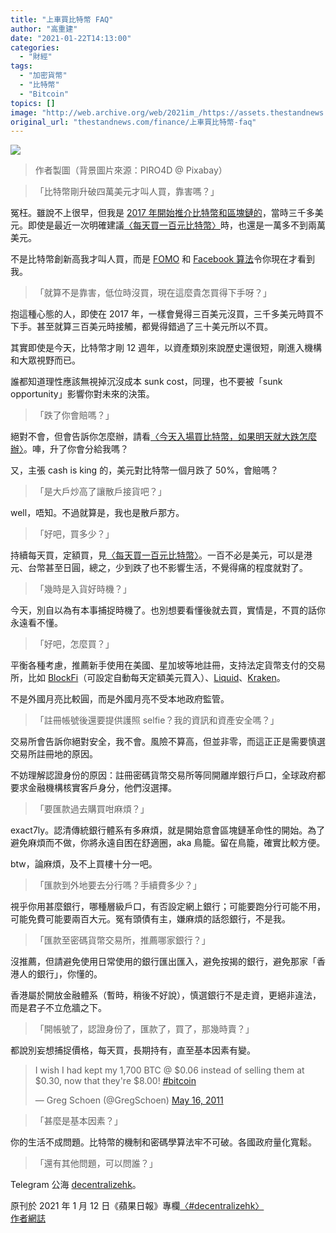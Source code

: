 ```yaml
---
title: "上車買比特幣 FAQ"
author: "高重建"
date: "2021-01-22T14:13:00"
categories:
  - "財經"
tags:
  - "加密貨幣"
  - "比特幣"
  - "Bitcoin"
topics: []
image: "http://web.archive.org/web/2021im_/https://assets.thestandnews.com/media/photos/0_uAwqm_GYtgSFL.png"
original_url: "thestandnews.com/finance/上車買比特幣-faq"
---
```

![](http://web.archive.org/web/2021im_/https://assets.thestandnews.com/media/photos/0_uAwqm_GYtgSFL.png)
> 作者製圖（背景圖片來源：PIRO4D @ Pixabay）

> 「比特幣剛升破四萬美元才叫人買，靠害嗎？」

冤枉。雖說不上很早，但我是 [2017 年開始推介比特幣和區塊鏈的](http://web.archive.org/web/20211229091818/https://ckxpress.com/blockchain-mininovel/)，當時三千多美元。即使是最近一次明確建議[〈每天買一百元比特幣〉](../../finance/%E6%AF%8F%E5%A4%A9%E8%B2%B7%E4%B8%80%E7%99%BE%E5%85%83%E6%AF%94%E7%89%B9%E5%B9%A3/)時，也還是一萬多不到兩萬美元。

不是比特幣創新高我才叫人買，而是 [FOMO](http://web.archive.org/web/20211229091818/https://en.wikipedia.org/wiki/Fear_of_missing_out) 和 [Facebook 算法](http://web.archive.org/web/20211229091818/https://ckxpress.com/tiktok-social-dilemma/)令你現在才看到我。

> 「就算不是靠害，低位時沒買，現在這麼貴怎買得下手呀？」

抱這種心態的人，即使在 2017 年，一樣會覺得三百美元沒買，三千多美元時買不下手。甚至就算三百美元時接觸，都覺得錯過了三十美元所以不買。

其實即使是今天，比特幣才剛 12 週年，以資產類別來說歷史還很短，剛進入機構和大眾視野而已。

誰都知道理性應該無視掉沉沒成本 sunk cost，同理，也不要被「sunk opportunity」影響你對未來的決策。

> 「跌了你會賠嗎？」

絕對不會，但會告訴你怎麼辦，請看[〈今天入場買比特幣，如果明天就大跌怎麼辦〉](../../finance/%E4%BB%8A%E5%A4%A9%E5%85%A5%E5%A0%B4%E8%B2%B7%E6%AF%94%E7%89%B9%E5%B9%A3-%E5%A6%82%E6%9E%9C%E6%98%8E%E5%A4%A9%E5%B0%B1%E5%A4%A7%E8%B7%8C%E6%80%8E%E9%BA%BC%E8%BE%A6/)。唓，升了你會分給我嗎？

又，主張 cash is king 的，美元對比特幣一個月跌了 50%，會賠嗎？

> 「是大戶炒高了讓散戶接貨吧？」

well，唔知。不過就算是，我也是散戶那方。

> 「好吧，買多少？」

持續每天買，定額買，見[〈每天買一百元比特幣〉](../../finance/%E6%AF%8F%E5%A4%A9%E8%B2%B7%E4%B8%80%E7%99%BE%E5%85%83%E6%AF%94%E7%89%B9%E5%B9%A3/)。一百不必是美元，可以是港元、台幣甚至日圓，總之，少到跌了也不影響生活，不覺得痛的程度就對了。

> 「幾時是入貨好時機？」

今天，別自以為有本事捕捉時機了。也別想要看懂後就去買，實情是，不買的話你永遠看不懂。

> 「好吧，怎麼買？」

平衡各種考慮，推薦新手使用在美國、星加坡等地註冊，支持法定貨幣支付的交易所，比如 [BlockFi](http://web.archive.org/web/20211229091818/https://blockfi.com/?ref=efe4c81d)（可設定自動每天定額美元買入）、[Liquid](http://web.archive.org/web/20211229091818/https://www.liquid.com/sign-up/?affiliate=zlgAOAX564083)、[Kraken](http://web.archive.org/web/20211229091818/https://www.kraken.com/)。

不是外國月亮比較圓，而是外國月亮不受本地政府監管。

> 「註冊帳號後還要提供護照 selfie？我的資訊和資產安全嗎？」

交易所會告訴你絕對安全，我不會。風險不算高，但並非零，而這正正是需要慎選交易所註冊地的原因。

不妨理解認證身份的原因：註冊密碼貨幣交易所等同開離岸銀行戶口，全球政府都要求金融機構核實客戶身分，他們沒選擇。

> 「要匯款過去購買咁麻煩？」

exact7ly。認清傳統銀行體系有多麻煩，就是開始意會區塊鏈革命性的開始。為了避免麻煩而不做，你將永遠自困在舒適圈，aka 鳥籠。留在鳥籠，確實比較方便。

btw，論麻煩，及不上買樓十分一吧。

> 「匯款到外地要去分行嗎？手續費多少？」

視乎你用甚麼銀行，哪種層級戶口，有否設定網上銀行；可能要跑分行可能不用，可能免費可能要兩百大元。冤有頭債有主，嫌麻煩的話怨銀行，不是我。

> 「匯款至密碼貨幣交易所，推薦哪家銀行？」

沒推薦，但請避免使用日常使用的銀行匯出匯入，避免按揭的銀行，避免那家「香港人的銀行」，你懂的。

香港屬於開放金融體系（暫時，稍後不好說），慎選銀行不是走資，更絕非違法，而是君子不立危牆之下。

> 「開帳號了，認證身份了，匯款了，買了，那幾時賣？」

都說別妄想捕捉價格，每天買，長期持有，直至基本因素有變。

> I wish I had kept my 1,700 BTC @ $0.06 instead of selling them at $0.30, now that they're $8.00! [#bitcoin](http://web.archive.org/web/20211229091818/https://twitter.com/hashtag/bitcoin?src=hash&ref_src=twsrc%5Etfw)
> 
> — Greg Schoen (@GregSchoen) [May 16, 2011](http://web.archive.org/web/20211229091818/https://twitter.com/GregSchoen/status/70261648811761665?ref_src=twsrc%5Etfw)

> 「甚麼是基本因素？」

你的生活不成問題。比特幣的機制和密碼學算法牢不可破。各國政府量化寬鬆。

> 「還有其他問題，可以問誰？」

Telegram 公海 [decentralizehk](http://web.archive.org/web/20211229091818/https://t.me/decentralizehk)。

原刊於 2021 年 1 月 12 日《蘋果日報》專欄[〈#decentralizehk〉](http://web.archive.org/web/20211229091818/https://hk.appledaily.com/tech/20210112/ATZ5BSE37JG6VKS2K2NQDSJ6R4/)  
[作者網誌](http://web.archive.org/web/20211229091818/https://ckxpress.com/bitcoin-faq/)
